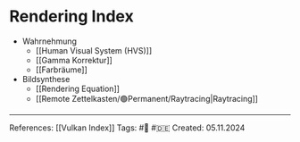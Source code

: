 # Rendering Index

- Wahrnehmung
	- [[Human Visual System (HVS)]]
	- [[Gamma Korrektur]]
	- [[Farbräume]]
- Bildsynthese
	- [[Rendering Equation]]
	- [[Remote Zettelkasten/🟢Permanent/Raytracing|Raytracing]]

---

References: [[Vulkan Index]]
Tags: #📑 #🇩🇪 
Created: 05.11.2024